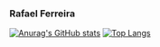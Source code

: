 ### Rafael Ferreira

[![Anurag's GitHub stats](https://github-readme-stats.vercel.app/api?username=rafaeIferreira&theme=dark&title_color=0f88bf&card_width=500)](https://github.com/rafaeIferreira/github-readme-stats) [![Top Langs](https://github-readme-stats.vercel.app/api/top-langs/?username=rafaeIferreira&theme=dark&title_color=0f88bf&card_width=500)](https://github.com/rafaeIferreira/github-readme-stats)
